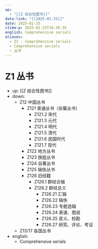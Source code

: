 ```yaml
---
up:
  - "[[Z 综合性图书]]"
date-link: "[[2025-01-25]]"
date: 2025-01-25
ctime-p: 2025-01-25T16:36:35
english: Comprehensive serials
aliases:
  - Z1 - Comprehensive serials
  - Comprehensive serials
  - 丛书
---
```


# Z1 丛书

- up: [[Z 综合性图书]]
- down: 
	- Z12 中国丛书
		- Z121 普通丛书（杂纂丛书）
			- Z121.2 宋代
			- Z121.3 元代
			- Z121.4 明代
			- Z121.5 清代
			- Z121.6 民国时代
			- Z121.7 现代
		- Z122 地方丛书
		- Z123 族姓丛书
		- Z124 自著丛书
		- Z125 辑佚丛书
		- Z126 旧经籍
			- Z126.1 群经合辑
			- Z126.2 群经总义
				- Z126.21 汇辑
				- Z126.22 辑佚
				- Z126.23 专题选辑
				- Z126.24 表谱、图说
				- Z126.25 音义、校勘
				- Z126.27 研究、评论、考证
	- Z13/17 各国丛书
- english:
	- Comprehensive serials
